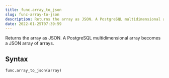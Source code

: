 ```yaml
---
title: func.array_to_json
slug: func-array-to-json
description: Returns the array as JSON. A PostgreSQL multidimensional array becomes a JSON array of arrays.
date: 2022-01-25T07:39:59
---
```


Returns the array as JSON. A PostgreSQL multidimensional array becomes a JSON array of arrays.

## Syntax
```python
func.array_to_json(array)
```
